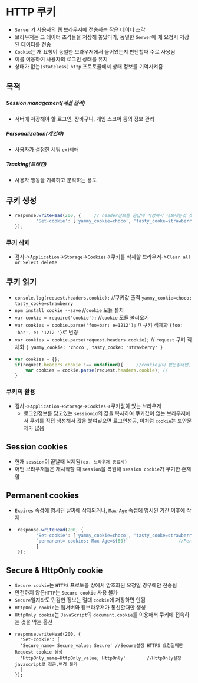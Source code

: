 # HTTP 쿠키
- ```Server```가 사용자의 웹 브라우저에 전송하는 작은 데이터 조각
- 브라우저는 그 데이터 조각들을 저장해 놓았다가, 동일한 ```Server```에 재 요청시 저장된 데이터를 전송
- ```Cookie```는 재 요청이 동일한 브라우저에서 들어왔는지 판단할때 주로 사용됨
- 이를 이용하여 사용자의 로그인 상태를 유지
- 상태가 없는```(stateless)``` ```http``` 프로토콜에서 상태 정보를 기억시켜줌
## 목적
##### Session management(세션 관리)
- 서버에 저장해야 할 로그인, 장바구니, 게임 스코어 등의 정보 관리
##### Personalization(개인화)
- 사용자가 설정한 세팅 ```ex)테마```
##### Tracking(트래킹)
- 사용자 행동을 기록하고 분석하는 용도
## 쿠키 생성
- ```javascript
  response.writeHead(200, {	  	// header정보를 응답에 작성해서 내보내는것 첫번째인자 = status code, 두번째 인자= 객체 header정보를 배열로정리
          'Set-cookie': ['yammy_cookie=choco', 'tasty_cooke=strawberry'] //쿠키 설정, 배열
  });
  ```

### 쿠키 삭제
- 검사->```Application```->```Storage```->```Cookies```->쿠키를 삭제할 브라우저->```Clear all or Select delete```

## 쿠키 읽기
- ```console.log(request.headers.cookie);```	//쿠키값 출력 ```yammy_cookie=choco; tasty_cooke=strawberry```
- ```npm install cookie --save```	//```cookie``` 모듈 설치
- ```var cookie = require('cookie');```	//```cookie``` 모듈 불러오기
- ```var cookies = cookie.parse('foo=bar; e=1212');```		// 쿠키 객체화 ```{foo: 'bar', e: '1212 '}```로 변경
- ```var cookies = cookie.parse(request.headers.cookie);```	// ```request``` 쿠키 객체화 ```{ yammy_cookie: 'choco', tasty_cooke: 'strawberry' }```
- ```javascript
  var cookies = {};			
  if(request.headers.cookie !== undefined){ 	//cookie값이 없는상태면, request.headers.cookie=undefined가 되고 false
      var cookies = cookie.parse(request.headers.cookie); //
  }
  ```
### 쿠키의 활용
- 검사->```Application```->```Storage```->```Cookies```->쿠키값이 있는 브라우저
	- 로그인정보를 담고있는 ```sessionid```의 값을 복사하여 쿠키값이 없는 브라우저에서 쿠키를 직접 생성해서 값을 붙여넣으면 로그인성공, 이처럼 ```cookie```는 보안문제가 많음

## Session cookies
- 현재 ```session```이 끝날때 삭제됨```(ex. 브라우저 종료시)```
- 어떤 브라우저들은 재시작할 때 ```session```을 복원해 ```session cookie```가 무기한 존재함
## Permanent cookies
- ```Expires``` 속성에 명시된 날짜에 삭제되거나, ```Max-Age``` 속성에 명시된 기간 이후에 삭제
- ```javascript
   response.writeHead(200, {
          'Set-cookie': ['yammy_cookie=choco', 'tasty_cooke=strawberry',		//Session cookies
          `permanent= cookies; Max-Age=${60}`					//Permanent cookies 60초후에 삭제
          ]
   });
   ```

## Secure & HttpOnly cookie
- ```Secure cookie```는 ```HTTPS``` 프로토콜 상에서 암호화된 요청일 경우에만 전송됨
- 안전하지 않은```HTTP```는 ```Secure cookie``` 사용 불가
- ```Secure```일지라도 민감한 정보는 절대 ```cookie```에 저장하면 안됨
- ```HttpOnly cookie```는 웹서버와 웹브라우저가 통신할때만 생성
- ```HttpOnly cookie```는 ```JavaScript```의 ```document.cookie```를 이용해서 쿠키에 접속하는 것을 막는 옵션
- ```javascirpt
  response.writeHead(200, {
    'Set-cookie': [
    'Secure_name= Secure_value; Secure'	//Secure설정 HTTPS 요청일때만 Request cookie 생성
    'HttpOnly_name=HttpOnly_value; HttpOnly'	    //HttpOnly설정 javascript로 접근,변경 불가
    ]
  });
  ```
